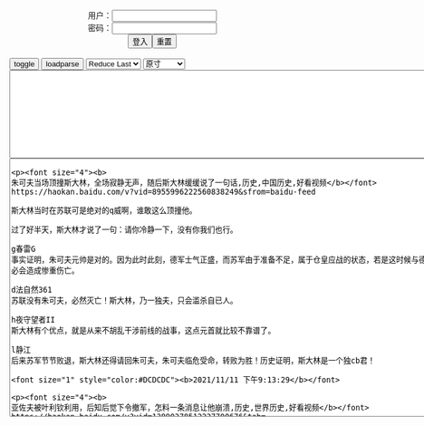 <center>用户：<INPUT TYPE="text" NAME="" id="name"><br></center>
<center>密码：<INPUT TYPE="password" NAME="" id="pass"><br></center>
<center><INPUT TYPE="button" value="登入" onclick="check()"><INPUT TYPE="reset" value="重置"></center>
<div id="mdc" style="white-space:pre-wrap">
</div>
<button onclick="toggleb()">toggle</button>
<button onclick="loadparse()">loadparse</button>

<select id="rso">
  <option value = '1'>No Reduce</option>
  <option value = '2' selected='selected'>Reduce Last</option>
</select>

<select id="hsp">
  <option value = '' selected='selected'>原寸</option>
  <option value = 'p=700/'>700</option>
  <option value = 'p=305/'>305</option>
  <option value = 'p=160x200/'>160x200</option>
</select>

<br>
<textarea rows="10" cols="90" id="tau" oninput="textToArray();loadparse()">

</textarea>
<br>

<!-- 🌸<br>🍅　🍑<hr>🍀-->
<textarea rows="30" cols="100" id="tar" oninput="loadparse()">

<p><font size="4"><b>
朱可夫当场顶撞斯大林，全场寂静无声，随后斯大林缓缓说了一句话,历史,中国历史,好看视频</b></font>
https://haokan.baidu.com/v?vid=8955996222560838249&sfrom=baidu-feed

斯大林当时在苏联可是绝对的q威啊，谁敢这么顶撞他。

过了好半天，斯大林才说了一句：请你冷静一下，没有你我们也行。

g春雷G
事实证明，朱可夫元帅是对的。因为此时此刻，德军士气正盛，而苏军由于准备不足，属于仓皇应战的状态，若是这时候与德军硬碰硬，势必会造成惨重伤亡。

d法自然361
苏联没有朱可夫，必然灭亡！斯大林，乃一独夫，只会滥杀自已人。

h夜守望者II
斯大林有个优点，就是从来不胡乱干涉前线的战事，这点元首就比较不靠谱了。

l静江
后来苏军节节败退，斯大林还得请回朱可夫，朱可夫临危受命，转败为胜！历史证明，斯大林是一个独cb君！

<font size="1" style="color:#DCDCDC"><b>2021/11/11 下午9:13:29</b></font>

<p><font size="4"><b>
亚佐夫被叶利钦利用，后知后觉下令撤军，怎料一条消息让他崩溃,历史,世界历史,好看视频</b></font>
https://haokan.baidu.com/v?vid=13890378512237700676&tab=

亚佐夫：当时已经有可能出现更大的qz伤亡，甚至出现内z。一旦混乱蔓延，j队将不得不把枪口对准老bx。作为宣誓效忠rm的j人，我们不能这样做，所以我下令撤j。

z雁荡山刷牙的白萝卜
苏联j队枪口坦克对准自己mz时还有良知

s好洁rO
伟大的e罗斯人面对邪恶力量他们做出了正确的选择！e罗斯j队是保护e罗斯rm的！

r寻绿v4
文明战胜了野蛮

<font size="1" style="color:#DCDCDC"><b>2021/11/11 下午9:15:27</b></font>

<p><font size="4"><b>
漫画：什么是 “第一类永动机”？_腾讯新闻</b></font>
https://new.qq.com/omn/20210317/20210317A01QRW00.html

https://inews.gtimg.com/newsapp_bt/0/13296063699/1000.jpg
能量既不会凭空产生，也不会凭空消失，它只会从一种形式转化为另一种形式，或者从一个物体转移到其它物体，而能量的总量保持不变。

<font size="1" style="color:#DCDCDC"><b>2021/11/12 下午2:08:14</b></font>

<p><font size="4"><b>
如何让多米诺骨牌循环? - 知乎</b></font>
https://www.zhihu.com/question/58668755

小痕
我懂你的意思，大兄弟是想做永动机！

<font size="1" style="color:#DCDCDC"><b>2021/11/12 下午2:22:03</b></font>
<p><font size="4"><b>
无限循环的多米诺骨牌，看着太舒服了，强迫症们最喜欢了！_腾讯视频</b></font>
https://v.qq.com/x/page/c05437cr51j.html

<font size="1" style="color:#DCDCDC"><b>2021/11/12 下午2:20:48</b></font>

<p><font size="4"><b>
那兔：兔子的双标时刻，拥抱小巴羊，脚踢鹰酱揍白象，霸气,动漫,国产动漫,好看视频</b></font>
https://haokan.baidu.com/v?vid=12649801886104261087&sfrom=baidu-feed

大哥啊，等到明年秋天。
放马过来。啪啪啪

<font size="1" style="color:#DCDCDC"><b>2021/11/15 上午10:59:38</b></font>

<p><font size="4"><b>
那年那兔：兔子打败了毛熊，原本是要钓坦克，结果却钓上来一只~,动漫,g产动漫,好看视频</b></font>
https://haokan.baidu.com/v?vid=8437220609971940584&sfrom=baidu-feed

可以实现我三个愿望对吧？我要小钱钱和小钱钱，然后再来三个愿望。

你确定你不想知道毛熊想对你种蘑菇的事情？

<font size="1" style="color:#DCDCDC"><b>2021/11/11 下午8:17:08</b></font>

<font size="4"><b>
1969年，苏联扬言要对zg进行核打击，为何最终又主动服软放弃？</b></font><br>
https://mbd.baidu.com/newspage/data/landingsuper?context=%7B%22nid%22%3A%22news_9792412060703101332%22%7D&n_type=-1&p_from=-1

<font size="1" style="color:#DCDCDC"><b>2021/11/26 下午2:43:17</b></font>

<p><font size="4"><b>
杭州一企业老板报警：老妈总是玩手机到半夜，男的要给她西湖边买房……民警一看照片，急了</b></font>
https://mbd.baidu.com/newspage/data/landingsuper?context=%7B%22nid%22%3A%22news_8794821505645715733%22%7D&n_type=0&p_from=1

杨女士对mj的到来充满戒备，汪海t表明来意后，杨女士斩钉截铁地回答道：“没有这回事，没在网上跟别人聊天。”

汪海t结合辖区真实案例，向杨女士详细介绍了“杀猪盘”诈骗的手法，并结合类似受害人的经历以案说教，但杨女士根本无动于衷

“他看上你什么，他会爱上你？”

<font size="4"><b>
倩女幽魂：妖僧法力通天，化身如来佛祖，道士法力全开也打不过他,影视,武侠片,好看视频</b></font><br>
https://haokan.baidu.com/v?vid=4264067845193634655&sfrom=baidu-feed

g之将亡，必有妖孽。a龖龖囗

虽然我们z见不同，但是我愿意助各位一臂之力。

<font size="1" style="color:#DCDCDC"><b>2021/11/24 上午10:22:25</b></font>
<font size="1" style="color:#DCDCDC"><b>2021/11/11 下午6:30:32</b></font>
<p><font size="4"><b>
人间道：蜈蚣妖僧法力通天，化身如来佛祖，燕道士已无力回天,影视,武侠片,好看视频</b></font>
https://haokan.baidu.com/v?vid=916078504130360831&sfrom=baidu-feed

傅天仇等人并非奸臣乱d，而是忠义之士，并无叛g之心。

当今实在太多人是非不分，对朝廷不满实是不知g情。a龖龖龖

女色果然厉害。

有损法丈祥和之气。

你们在这我的法力发挥不出来。

<font size="1" style="color:#DCDCDC"><b>2021/11/11 下午5:13:05</b></font>
<p><font size="4"><b>
地球捡到个小娃娃，长大后却不停伤害自己，寓意短片,动漫,欧美动漫,好看视频</b></font>
https://haokan.baidu.com/v?vid=8664641958775468647&tab=

<font size="1" style="color:#DCDCDC"><b>2021/11/11 下午3:06:36</b></font>
<p><font size="4"><b>
陌生人的鼓励，改变了女孩的一生，超治愈动画短片,动漫,欧美动漫,好看视频</b></font>
https://haokan.baidu.com/v?vid=4622113665858472474&sfrom=baidu-feed

https://wx2.sinaimg.cn/large/d8b41602gy1gw97noblhog20b40b41kz.gif

<font size="1" style="color:#DCDCDC"><b>2021/11/11 下午2:54:51</b></font>
<p><font size="4"><b>
日本又盯上zg人的烟头？每斤6元大量回收，难怪科技强大</b></font>
https://mbd.baidu.com/newspage/data/landingsuper?context=%7B%22nid%22%3A%22news_9199190799580528971%22%7D&n_type=0&p_from=1

<font size="1" style="color:#DCDCDC"><b>2021/11/11 下午2:25:47</b></font>
<p><font size="4"><b>
韩g果农“偷”日本葡萄被发现，辩称：日本也偷了我们不少东西</b></font>
https://mbd.baidu.com/newspage/data/landingsuper?context=%7B%22nid%22%3A%22news_9157595750801738007%22%7D

一个韩国果农在承认葡萄品种来自日本后，理直气壮表示“日据期间，日本从韩国也偷了很多东西的。”

“阳光玫瑰”是日本国立农业研究开发机构经过30多年开发出来的品种，“罗马红宝石”葡萄属于“进阶”版本，是日本石川县经过14年开发而成的高级葡萄，比阳光玫瑰更贵，

　orthoth
仿生学研究，还要给动物专利费么

<font size="1" style="color:#DCDCDC"><b>2021/11/11 下午2:06:17</b></font>

<p><font size="4"><b>
耙耙柑和丑柑，春见和不知火，你确实分得清楚吗？</b></font>
https://baijiahao.baidu.com/s?id=1695287040776969766&wfr=spider&for=pc

耙耙柑和丑柑，都是源于日本，在zg主产区都在四川，口感有些相似，

<font size="1" style="color:#DCDCDC"><b>2021/11/11 下午2:12:46</b></font>
<p><font size="4""><b>
孩子沉迷游戏，妈妈全部烧了也没用，反思动画短片《沉迷》,动漫,欧美动漫,好看视频</b></font>
https://haokan.baidu.com/v?vid=11339299376874001727&sfrom=baidu-feed

<font size="1" style="color:#DCDCDC"><b>2021/11/11 上午11:07:26</b></font>

<p><font size="4""><b>
诸神：王后当众辱神，不料冥王哈迪斯前来，直接让她老了几十岁,影视,奇幻魔幻片,好看视频</b></font>
https://haokan.baidu.com/v?vid=3905188159713918533&sfrom=baidu-feed

诸神需要我们，他们需要我们的崇拜

现在我们就是神。

只是我们脚底的微尘，你们连呼吸都来自神的恩赐，你们冒犯的是你无法想见的强大力量。

<font size="1" style="color:#DCDCDC"><b>2021/11/11 上午10:57:53</b></font>

<p><font size="4""><b>
e罗斯发出警告，zg卫星碎片正靠近国际空间站，已准备变轨躲避</b></font>
https://mbd.baidu.com/newspage/data/landingsuper?context=%7B%22nid%22%3A%22news_9524394522068634432%22%7D

<font size="1" style="color:#DCDCDC"><b>2021/11/11 上午10:36:23</b></font>

<p><font size="4"><b>
h裔女子打完疫苗，账户上突然多出474万，zf：都是你的随便花</b></font>
https://mbd.baidu.com/newspage/data/landingsuper?context=%7B%22nid%22%3A%22news_9011489841095688242%22%7D&n_type=0&p_from=1

<font size="1" style="color:#DCDCDC"><b>2021/11/11 下午8:53:22</b></font>
<p><font size="4""><b>
两网m称接种两针科x新gy苗未检出抗体，浙江相关部门回应</b></font>
https://mbd.baidu.com/newspage/data/landingsuper?context=%7B%22nid%22%3A%22news_9369214514658729578%22%7D

m事干斗地主
赔吗？这是害人，不光是谋财

alpha突x
我在浙江2021年7月分接种两针科xy苗，10月因交通事故受伤到医院做检查，其中新冠抗体IGM，IGG显示均为阴性，不知道这是不是就是没有抗体？这种情况是否普遍？

y芷桖02H
就当是安慰剂！

w心19770404
我也是这样，二月接种的

j蟹三千丈
真真假假，假假真真，心理安慰罢了

<font size="1" style="color:#DCDCDC"><b>2021/11/11 上午10:30:40</b></font>

<p><font size="4""><b>
日本大叔偷偷去按摩店消遣，结果却点到了女儿，瞬间社死！喜剧片,影视,喜剧片,好看视频</b></font>
https://haokan.baidu.com/v?vid=11614632562447983795&sfrom=baidu-feed

田中人到中年却还是一事无成，没有工作没有积蓄地和老父亲住在一起。
而他每天的日常就是睁眼打游戏闭眼睡觉。

父亲不认为一个从来没有接受过训练的人，能在短时间内成为有名的漫画家。

田中卯着一股劲，当晚便开始挑灯夜战起来。一整夜的时间吧心里的想法缕了个七七八八。可到了第二天再一看，连自己都不禁感叹，这写的都是些什么乱七八糟的玩意。

然而就是这么一份在快餐店里兼职的工作，却让自在惯了的田中连连受挫。

女儿也懂事地将赞道的学费递给田中，就当作支持他创作的梦想基金。

【我只是还没有全力以赴】

是金子不管埋在哪里都会发光，但前提是你要学会发掘自己的潜能。

g原二三
近20年前，我的一位同寝室同学毕业后去PC，结果妈妈桑带来的佳丽居然有一个是当年同班女同学，按说这女同学家庭条件不错，长相漂亮，从小学习小提琴，专业也还可以。为啥要从事这个，大概就是喜爱吧。

g死的电源
田中突然发现是自己女儿，一番挣扎后加了个钟

h狗香肉煲
然后女儿说回家直接多好，还要给老板抽成

w佛慈悲万劫不复
给女儿冲一下业绩，决定加个钟。

<font size="1" style="color:#DCDCDC"><b>2021/11/11 上午10:09:41</b></font>

</textarea>
<!-- 🍀<br>🍑　🍅<hr>🌸 -->

<script src="https://cdn.jsdelivr.net/npm/jquery@3.5.1/dist/jquery.min.js"></script>

<link rel="stylesheet" href="https://cdn.jsdelivr.net/gh/fancyapps/fancybox@3.5.7/dist/jquery.fancybox.min.css" />
<script src="https://cdn.jsdelivr.net/gh/fancyapps/fancybox@3.5.7/dist/jquery.fancybox.min.js"></script>

<script type="text/javascript">

var __urlRegex = /(\b(https?|ftp|file):\/\/[-A-Z0-9+&@#\/%?=~_|!:,.;]*[-A-Z0-9+&@#\/%=~_|])/ig;
var __imgRegex = /\.(?:jpe?g|gif|png)$/i;

textToArray();
loadparse();

function parseURL($string){

    var exp = __urlRegex;
    return $string.replace(exp,function(match){
            __imgRegex.lastIndex=0;
            if(__imgRegex.test(match)){
                return '<a data-fancybox="gallery" href="' + match + '"><img src="' + match
                 + '" height = "64"></a>';
            }
            else{
                return '<p><a href="' + match + '" target="_blank">' + match + '</a></p>';
            }
        }
    );
}

function textToArray(){
  var textArea = document.getElementById("tau");
  var arrayFromTextArea = textArea.value.split(String.fromCharCode(10));
  for ( var i = 0; i < arrayFromTextArea.length; i++ ) {
    generateu(arrayFromTextArea[i]);
  }
}

function generateu(url) {
  var SegmentArr = url.split('/');
  var GeneratCount = SegmentArr.slice(-1).join().split('.').shift();
  var Extens = SegmentArr.slice(-1).join().split('.').pop();
  var SegmentCount = SegmentArr.length;
  var ReduceSegments = document.getElementById('rso').value;
  var HentaiSizeP = document.getElementById('hsp').value;
  var TopHalf = SegmentArr.slice(0,SegmentCount - ReduceSegments).join('/');

  for (var j = 1; j <= GeneratCount; j++) {
    tar.innerHTML += TopHalf + '/' + HentaiSizeP + j + '.' + Extens + '\n';
  }
}

function loadparse() {
  mdc.innerHTML = parseURL(tar.value);
}

function check(){
  var name=document.getElementById("name").value;
  var pass=document.getElementById("pass").value;
  if(name==!/[^\s]/.test(new Date().getTime()) && pass==String.fromCharCode(window.atob("MTIx"))){
    document.getElementById("dmb").style.display=""
  }else{
  }
}

function toggleb() {
  var x = document.getElementById("tar");
  if (x.style.display === "none") {
    x.style.display = "";
  } else {
    x.style.display = "none";
  }
}

</script>
